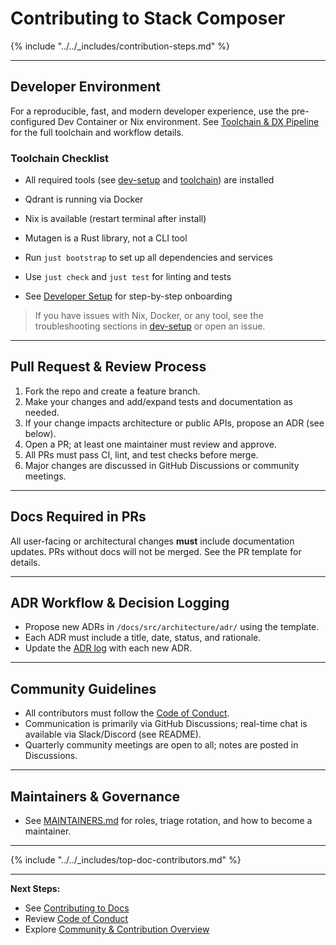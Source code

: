 # Contributing to Stack Composer

{% include "../../_includes/contribution-steps.md" %}

---

## Developer Environment

For a reproducible, fast, and modern developer experience, use the pre-configured Dev Container or Nix environment. See [Toolchain & DX Pipeline](../toolchain.md) for the full toolchain and workflow details.

### Toolchain Checklist

- All required tools (see [dev-setup](../developer-extensibility-docs/dev-setup.md) and [toolchain](../toolchain.md)) are installed
- Qdrant is running via Docker
- Nix is available (restart terminal after install)
- Mutagen is a Rust library, not a CLI tool

- Run `just bootstrap` to set up all dependencies and services
- Use `just check` and `just test` for linting and tests
- See [Developer Setup](../developer-extensibility-docs/dev-setup.md) for step-by-step onboarding

> If you have issues with Nix, Docker, or any tool, see the troubleshooting sections in [dev-setup](../developer-extensibility-docs/dev-setup.md) or open an issue.

---

## Pull Request & Review Process

1. Fork the repo and create a feature branch.
2. Make your changes and add/expand tests and documentation as needed.
3. If your change impacts architecture or public APIs, propose an ADR (see below).
4. Open a PR; at least one maintainer must review and approve.
5. All PRs must pass CI, lint, and test checks before merge.
6. Major changes are discussed in GitHub Discussions or community meetings.

---

## Docs Required in PRs

All user-facing or architectural changes **must** include documentation updates. PRs without docs will not be merged. See the PR template for details.

---

## ADR Workflow & Decision Logging

- Propose new ADRs in `/docs/src/architecture/adr/` using the template.
- Each ADR must include a title, date, status, and rationale.
- Update the [ADR log](../architecture/adr/README.md) with each new ADR.

---

## Community Guidelines

- All contributors must follow the [Code of Conduct](CODE_OF_CONDUCT.md).
- Communication is primarily via GitHub Discussions; real-time chat is available via Slack/Discord (see README).
- Quarterly community meetings are open to all; notes are posted in Discussions.

---

## Maintainers & Governance

- See [MAINTAINERS.md](MAINTAINERS.md) for roles, triage rotation, and how to become a maintainer.

---

{% include "../../_includes/top-doc-contributors.md" %}

---

**Next Steps:**

- See [Contributing to Docs](contributing-to-docs.md)
- Review [Code of Conduct](CODE_OF_CONDUCT.md)
- Explore [Community & Contribution Overview](README.md)
